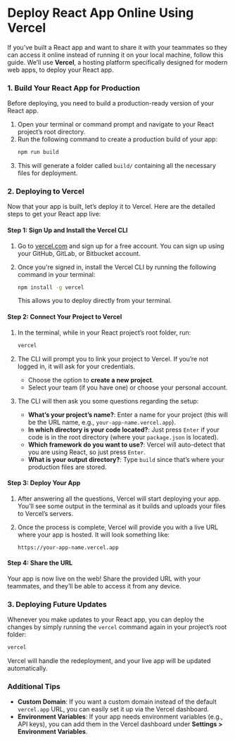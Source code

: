 

# Deploy React App Online Using Vercel

If you’ve built a React app and want to share it with your teammates so they can access it online instead of running it on your local machine, follow this guide. We’ll use **Vercel**, a hosting platform specifically designed for modern web apps, to deploy your React app.

### 1. **Build Your React App for Production**

Before deploying, you need to build a production-ready version of your React app.

1. Open your terminal or command prompt and navigate to your React project’s root directory.
2. Run the following command to create a production build of your app:
   ```bash
   npm run build
   ```
3. This will generate a folder called `build/` containing all the necessary files for deployment.

### 2. **Deploying to Vercel**

Now that your app is built, let’s deploy it to Vercel. Here are the detailed steps to get your React app live:

#### **Step 1: Sign Up and Install the Vercel CLI**

1. Go to [vercel.com](https://vercel.com) and sign up for a free account. You can sign up using your GitHub, GitLab, or Bitbucket account.
   
2. Once you're signed in, install the Vercel CLI by running the following command in your terminal:
   ```bash
   npm install -g vercel
   ```
   This allows you to deploy directly from your terminal.

#### **Step 2: Connect Your Project to Vercel**

1. In the terminal, while in your React project’s root folder, run:
   ```bash
   vercel
   ```

2. The CLI will prompt you to link your project to Vercel. If you’re not logged in, it will ask for your credentials.
   - Choose the option to **create a new project**.
   - Select your team (if you have one) or choose your personal account.
   
3. The CLI will then ask you some questions regarding the setup:
   - **What’s your project’s name?**: Enter a name for your project (this will be the URL name, e.g., `your-app-name.vercel.app`).
   - **In which directory is your code located?**: Just press `Enter` if your code is in the root directory (where your `package.json` is located).
   - **Which framework do you want to use?**: Vercel will auto-detect that you are using React, so just press `Enter`.
   - **What is your output directory?**: Type `build` since that’s where your production files are stored.

#### **Step 3: Deploy Your App**

1. After answering all the questions, Vercel will start deploying your app. You’ll see some output in the terminal as it builds and uploads your files to Vercel’s servers.
   
2. Once the process is complete, Vercel will provide you with a live URL where your app is hosted. It will look something like:
   ```
   https://your-app-name.vercel.app
   ```

#### **Step 4: Share the URL**

Your app is now live on the web! Share the provided URL with your teammates, and they’ll be able to access it from any device.

### 3. **Deploying Future Updates**

Whenever you make updates to your React app, you can deploy the changes by simply running the `vercel` command again in your project’s root folder:
```bash
vercel
```
Vercel will handle the redeployment, and your live app will be updated automatically.

### **Additional Tips**
- **Custom Domain**: If you want a custom domain instead of the default `vercel.app` URL, you can easily set it up via the Vercel dashboard.
- **Environment Variables**: If your app needs environment variables (e.g., API keys), you can add them in the Vercel dashboard under **Settings > Environment Variables**.
